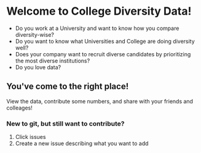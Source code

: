 # Welcome to College Diversity Data!

* Do you work at a University and want to know how you compare diversity-wise?
* Do you want to know what Universities and College are doing diversity well?
* Does your company want to recruit diverse candidates by prioritizing the most diverse institutions?
* Do you love data?

## You've come to the right place!

View the data, contribute some numbers, and share with your friends and colleages!

### New to git, but still want to contribute?
1. Click issues
2. Create a new issue describing what you want to add
